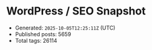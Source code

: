 # WordPress / SEO Snapshot

- Generated: `2025-10-05T12:25:11Z` (UTC)
- Published posts: 5659
- Total tags: 26114
